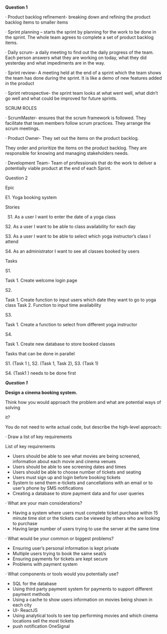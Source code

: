 **Question 1**

· Product backlog refinement- breaking down and refining the product backlog items to smaller items

· Sprint planning – starts the sprint by planning for the work to be done in the sprint. The whole team agrees to complete a set of product backlog items.

· Daily scrum- a daily meeting to find out the daily progress of the team. Each person answers what they are working on today, what they did yesterday and what impediments are in the way. 

· Sprint review- A meeting held at the end of a sprint which the team shows the team has done during the sprint. It is like a demo of new features added in the product

· Sprint retrospective- the sprint team looks at what went well, what didn’t go well and what could be improved for future sprints.


SCRUM ROLES

· ScrumMaster- ensures that the scrum framework is followed. They facilitate that team members follow scrum practices. They arrange the scrum meetings.

· Product Owner- They set out the items on the product backlog.

They order and prioritize the items on the product backlog. They are responsible for knowing and managing stakeholders needs.

· Development Team- Team of professionals that do the work to deliver a potentially viable product at the end of each Sprint.

Question 2

Epic

E1. Yoga booking system

Stories

` `S1. As a user I want to enter the date of a yoga class

S2. As a user I want to be able to class availability for each day

S3. As a user I want to be able to select which yoga instructor’s class I attend

S4. As an administrator I want to see all classes booked by users



Tasks

S1.

Task 1. Create welcome login page

S2.

Task 1. Create function to input users which date they want to go to yoga class
Task 2. Function to input time availability

S3.

Task 1. Create a function to select from different yoga instructor

S4.

Task 1. Create new database to store booked classes


Tasks that can be done in parallel

S1. (Task 1 ), S2. (Task 1, Task 2), S3. (Task 1)

S4. (Task1 ) needs to be done first

***Question 1***

**Design a cinema booking system.**

Think how you would approach the problem and what are potential ways of solving

it?

You do not need to write actual code, but describe the high-level approach:

· Draw a list of key requirements

List of key requirements

- Users should be able to see what movies are being screened, information about each movie and cinema venues
- Users should be able to see screening dates and times
- Users should be able to choose number of tickets and seating
- Users must sign up and login before booking tickets
- System to send them e-tickets and cancellations with an email or to user’s phone by SMS notifications
- Creating a database to store payment data and for user queries

· What are your main considerations?

- Having a system where users must complete ticket purchase within 15 minute time slot or the tickets can be viewed by others who are looking to purchase
- Having large number of users trying to use the server at the same time


· What would be your common or biggest problems?

- Ensuring user’s personal information is kept private
- Multiple users trying to book the same seat/s
- Ensuring payments for tickets are kept secure
- Problems with payment system

· What components or tools would you potentially use?

- SQL for the database
- Using third party payment system for payments to support different payment methods
- Using a cache to show users information on movies being shown in each city
- UI- ReactJS
- Using analytical tools to see top performing movies and which cinema locations sell the most tickets
- push notification OneSignal